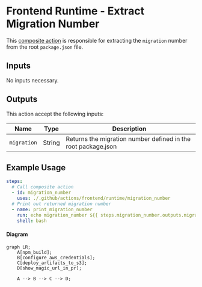 # Frontend Runtime - Extract Migration Number

This [composite action](./action.yml) is responsible for extracting the `migration` number from the root `package.json` file.

## Inputs

No inputs necessary.

## Outputs

This action accept the following inputs:

| Name                        | Type    | Description                                                   |
| --------------------------- | ------- | ------------------------------------------------------------- |
| `migration`                 | String  | Returns the migration number defined in the root package.json                                               

## Example Usage

```yaml
steps:
  # Call composite action
  - id: migration_number
    uses: ./.github/actions/frontend/runtime/migration_number
  # Print out returned migration number
  - name: print_migration_number
    run: echo migration_number ${{ steps.migration_number.outputs.migration }}
    shell: bash
```

#### Diagram

```mermaid
graph LR;
    A[npm_build];
    B[configure_aws_credentials];
    C[deploy_artifacts_to_s3];
    D[show_magic_url_in_pr];

    A --> B --> C --> D;
```
